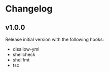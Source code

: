 # Changelog

## v1.0.0

Release initial version with the following hooks:

- disallow-yml
- shellcheck
- shellfmt
- tsc
